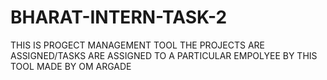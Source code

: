 # BHARAT-INTERN-TASK-2
THIS IS PROGECT MANAGEMENT TOOL 
THE PROJECTS ARE ASSIGNED/TASKS ARE ASSIGNED TO A PARTICULAR EMPOLYEE BY THIS TOOL
MADE BY OM ARGADE
